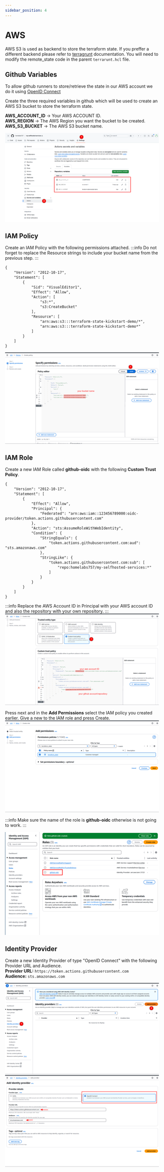 ```yaml
---
sidebar_position: 4
---
```


# AWS 

AWS S3 is used as backend to store the terraform state. If you preffer a different backend please refer to  [terragrunt](https://terragrunt.gruntwork.io/docs/features/state-backend/) documentation.
You will need to modify the remote_state code in the parent `terrarunt.hcl` file. 

## Github Variables
To allow github runners to store/retrieve the state in our AWS account we do it using [OpenID Connect](https://docs.github.com/en/actions/security-for-github-actions/security-hardening-your-deployments/configuring-openid-connect-in-amazon-web-services)

Create the three required variables in github which will be used to create an AWS S3 bucket to store the terraform state.

**AWS_ACCOUNT_ID** -> Your AWS ACCOUNT ID.  
**AWS_REGION**  -> The AWS Region you want the bucket to be created.  
**AWS_S3_BUCKET** -> The AWS S3 bucket name.  

![](../../static/img/github-set-variables.png)

## IAM Policy

Create an IAM Policy with the following permissions attached. 
:::info
    Do not forget to replace the Resource strings to include your bucket name from the previous step.
:::
```
{
    "Version": "2012-10-17",
    "Statement": [
        {
            "Sid": "VisualEditor1",
            "Effect": "Allow",
            "Action": [
                "s3:*",
                "s3:CreateBucket"
            ],
            "Resource": [
                "arn:aws:s3:::terraform-state-kickstart-demo/*", 
                "arn:aws:s3:::terraform-state-kickstart-demo*"
            ]
        }
    ]
}
```

![](../../static/img/iam-policy.png)

## IAM Role

Create a new IAM Role called **github-oidc** with the following **Custom Trust Policy**.
```
{
    "Version": "2012-10-17",
    "Statement": [
        {
            "Effect": "Allow",
            "Principal": {
                "Federated": "arn:aws:iam::123456789000:oidc-provider/token.actions.githubusercontent.com"
            },
            "Action": "sts:AssumeRoleWithWebIdentity",
            "Condition": {
                "StringEquals": {
                    "token.actions.githubusercontent.com:aud": "sts.amazonaws.com"
                },
                "StringLike": {
                    "token.actions.githubusercontent.com:sub": [
                        "repo:homelabs757/my-selfhosted-services:*"
                    ]
                }
            }
        }
    ]
}
```

:::info
    Replace the AWS Account ID in Principal with your AWS account ID and also the repository with your own repository.
:::
![](../../static/img/iam-role.png)

Press next and in the **Add Permissions** select the IAM policy you created earlier. Give a new to the IAM role and press Create.
![](../../static/img/iam-role-select-policy.png)

:::info
    Make sure the name of the role is **github-oidc** otherwise is not going to work.
::: 

![](../../static/img/aws-oidc-role.png)

## Identity Provider

Create a new Identity Provider of type "OpenID Connect" with the following Provider URL and Audience.  
**Provider URL:** `https://token.actions.githubusercontent.com`  
**Audience:** `sts.amazonaws.com`  

![](../../static/img/iam-provider.png)
![](../../static/img/oidc-github.png)

